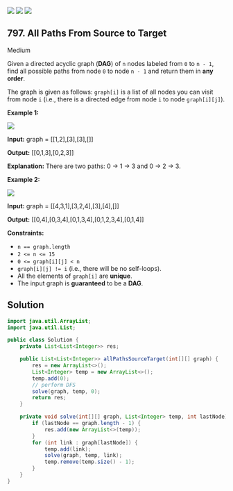 [![](https://img.shields.io/github/stars/javadev/LeetCode-in-Java?label=Stars&style=flat-square)](https://github.com/javadev/LeetCode-in-Java)
[![](https://img.shields.io/github/forks/javadev/LeetCode-in-Java?label=Fork%20me%20on%20GitHub%20&style=flat-square)](https://github.com/javadev/LeetCode-in-Java/fork)
[![](https://img.shields.io/badge/-LeetCode%20in%20Kotlin-blue?style=flat-square)](https://github.com/javadev/LeetCode-in-Kotlin)

## 797\. All Paths From Source to Target

Medium

Given a directed acyclic graph (**DAG**) of `n` nodes labeled from `0` to `n - 1`, find all possible paths from node `0` to node `n - 1` and return them in **any order**.

The graph is given as follows: `graph[i]` is a list of all nodes you can visit from node `i` (i.e., there is a directed edge from node `i` to node `graph[i][j]`).

**Example 1:**

![](https://assets.leetcode.com/uploads/2020/09/28/all_1.jpg)

**Input:** graph = \[\[1,2],[3],[3],[]]

**Output:** [[0,1,3],[0,2,3]]

**Explanation:** There are two paths: 0 -> 1 -> 3 and 0 -> 2 -> 3. 

**Example 2:**

![](https://assets.leetcode.com/uploads/2020/09/28/all_2.jpg)

**Input:** graph = \[\[4,3,1],[3,2,4],[3],[4],[]]

**Output:** [[0,4],[0,3,4],[0,1,3,4],[0,1,2,3,4],[0,1,4]] 

**Constraints:**

*   `n == graph.length`
*   `2 <= n <= 15`
*   `0 <= graph[i][j] < n`
*   `graph[i][j] != i` (i.e., there will be no self-loops).
*   All the elements of `graph[i]` are **unique**.
*   The input graph is **guaranteed** to be a **DAG**.

## Solution

```java
import java.util.ArrayList;
import java.util.List;

public class Solution {
    private List<List<Integer>> res;

    public List<List<Integer>> allPathsSourceTarget(int[][] graph) {
        res = new ArrayList<>();
        List<Integer> temp = new ArrayList<>();
        temp.add(0);
        // perform DFS
        solve(graph, temp, 0);
        return res;
    }

    private void solve(int[][] graph, List<Integer> temp, int lastNode) {
        if (lastNode == graph.length - 1) {
            res.add(new ArrayList<>(temp));
        }
        for (int link : graph[lastNode]) {
            temp.add(link);
            solve(graph, temp, link);
            temp.remove(temp.size() - 1);
        }
    }
}
```